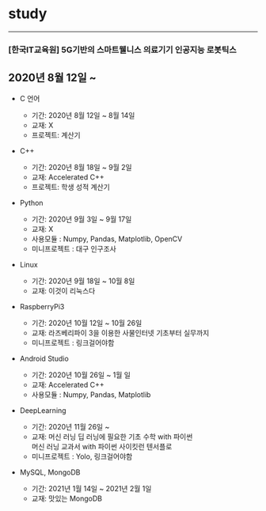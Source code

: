 # study
-----
### [한국IT교육원] 5G기반의 스마트웰니스 의료기기 인공지능 로봇틱스
## 2020년 8월 12일 ~
- C 언어
    + 기간: 2020년 8월 12일 ~ 8월 14일
    + 교재: X
    + 프로젝트: 계산기

- C++
    + 기간: 2020년 8월 18일 ~ 9월 2일
    + 교재: Accelerated C++
    + 프로젝트: 학생 성적 계산기

- Python
    + 기간: 2020년 9월 3일 ~ 9월 17일
    + 교재: X
    + 사용모듈 : Numpy, Pandas, Matplotlib, OpenCV
    + 미니프로젝트 : 대구 인구조사

- Linux
    + 기간: 2020년 9월 18일 ~ 10월 8일
    + 교재: 이것이 리눅스다

- RaspberryPi3
    + 기간: 2020년 10월 12일 ~ 10월 26일
    + 교재: 라즈베리파이 3을 이용한 사물인터넷 기초부터 실무까지
    + 미니프로젝트 : 링크걸어야함

- Android Studio
    + 기간: 2020년 10월 26일 ~ 1월 일
    + 교재: Accelerated C++
    + 사용모듈 : Numpy, Pandas, Matplotlib
 
- DeepLearning
    + 기간: 2020년 11월 26일 ~
    + 교재: 머신 러닝 딥 러닝에 필요한 기초 수학 with 파이썬  
            머신 러닝 교과서 with 파이썬 사이킷런 텐서플로
    + 미니프로젝트 : Yolo, 링크걸어야함
    
- MySQL, MongoDB
    + 기간: 2021년 1월 14일 ~ 2021년 2월 1일
    + 교재: 맛있는 MongoDB

